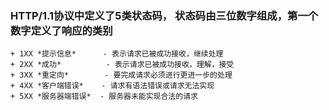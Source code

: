
### HTTP/1.1协议中定义了5类状态码， 状态码由三位数字组成，第一个数字定义了响应的类别       
	+ 1XX *提示信息*      - 表示请求已被成功接收，继续处理  
	+ 2XX *成功*          - 表示请求已被成功接收，理解，接受  
	+ 3XX *重定向*        - 要完成请求必须进行更进一步的处理  
	+ 4XX *客户端错误*    - 请求有语法错误或请求无法实现  
	+ 5XX *服务器端错误*  - 服务器未能实现合法的请求  

